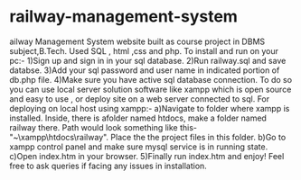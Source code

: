 # railway-management-system
ailway Management System website built as course project in DBMS subject,B.Tech. Used SQL , html ,css and php.  To install and run on your pc:-  1)Sign up and sign in in your sql database.  2)Run railway.sql and save databse.  3)Add your sql password and user name in indicated portion of db.php file.  4)Make sure you have active sql database connection. To do so you can use local server solution software like xampp which is open source and easy to use , or deploy site on a web server connected to sql.  For deploying on local host using xampp:-  a)Navigate to folder where xampp is installed. Inside, there is afolder named htdocs, make a folder named railway there. Path would look something like this-"~\xampp\htdocs\railway". Place the the project files in this folder.  b)Go to xampp control panel and make sure mysql service is in running state.  c)Open index.htm in your browser.  5)Finally run index.htm and enjoy!  Feel free to ask queries if facing any issues in installation.
